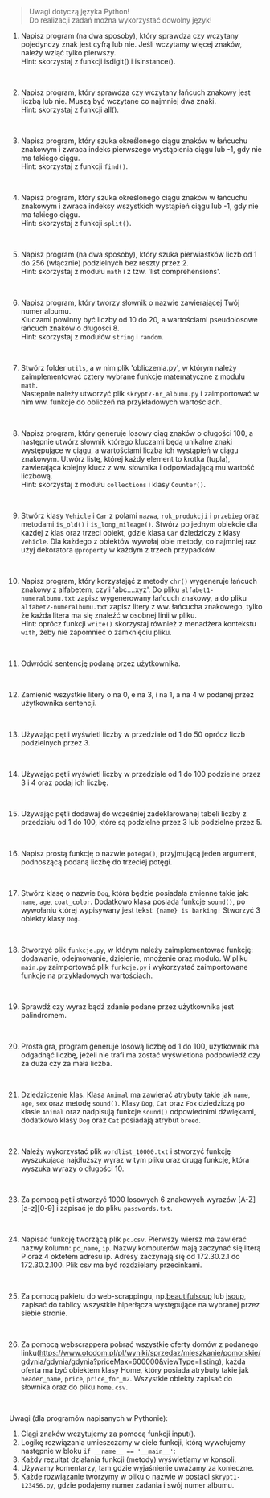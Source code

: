 > Uwagi dotyczą języka Python!  
> Do realizacji zadań można wykorzystać dowolny język!


1. Napisz program (na dwa sposoby), który sprawdza czy wczytany pojedynczy znak jest cyfrą lub nie.
   Jeśli wczytamy więcej znaków, należy wziąć tylko pierwszy.  
   Hint: skorzystaj z funkcji isdigit() i isinstance().  
<br>

2. Napisz program, który sprawdza czy wczytany łańcuch znakowy jest liczbą lub nie. 
   Muszą być wczytane co najmniej dwa znaki.  
   Hint: skorzystaj z funkcji all().  
<br>

3. Napisz program, który szuka określonego ciągu znaków w łańcuchu znakowym i zwraca indeks pierwszego wystąpienia ciągu lub -1, gdy nie ma takiego ciągu.  
   Hint: skorzystaj z funkcji `find()`.  
<br>

4. Napisz program, który szuka określonego ciągu znaków w łańcuchu znakowym i zwraca indeksy wszystkich wystąpień ciągu lub -1, gdy nie ma takiego ciągu.  
   Hint: skorzystaj z funkcji `split()`.  
<br>

5. Napisz program (na dwa sposoby), który szuka pierwiastków liczb od 1 do 256 (włącznie) podzielnych bez reszty przez 2.  
   Hint: skorzystaj z modułu `math` i z tzw. 'list comprehensions'.	  
<br>

6. Napisz program, który tworzy słownik o nazwie zawierającej Twój numer albumu.  
   Kluczami powinny być liczby od 10 do 20, a wartościami pseudolosowe łańcuch znaków o długości 8.  
   Hint: skorzystaj z modułów `string` i `random`.  
<br>

7. Stwórz folder `utils`, a w nim plik 'obliczenia.py', w którym należy zaimplementować cztery wybrane funkcje matematyczne z modułu `math`.  
   Następnie należy utworzyć plik `skrypt7-nr_albumu.py` i zaimportować w nim ww. funkcje do obliczeń na przykładowych wartościach.  
 <br>  

8. Napisz program, który generuje losowy ciąg znaków o długości 100, a następnie utwórz słownik którego kluczami będą unikalne znaki występujące w ciągu,
   a wartościami liczba ich wystąpień w ciągu znakowym. Utwórz listę, której każdy element to krotka (tupla), zawierająca kolejny klucz z ww. słownika i odpowiadającą mu wartość liczbową.  
   Hint: skorzystaj z modułu `collections` i klasy `Counter()`.  
 <br>  

9. Stwórz klasy `Vehicle` i `Car` z polami `nazwa`, `rok_produkcji` i `przebieg` oraz metodami `is_old()` i `is_long_mileage()`.
   Stwórz po jednym obiekcie dla każdej z klas oraz trzeci obiekt, gdzie klasa `Car` dziedziczy z klasy `Vehicle`.
   Dla każdego z obiektów wywołaj obie metody, co najmniej raz użyj dekoratora `@property` w każdym z trzech przypadków.  
 <br>  

10. Napisz program, który korzystająć z metody `chr()` wygeneruje łańcuch znakowy z alfabetem, czyli 'abc....xyz'. 
    Do pliku `alfabet1-numeralbumu.txt` zapisz wygenerowany łańcuch znakowy, a do pliku `alfabet2-numeralbumu.txt` zapisz litery z ww. łańcucha znakowego, 
    tylko że każda litera ma się znaleźć w osobnej linii w pliku.  
    Hint: oprócz funkcji `write()` skorzystaj również z menadżera kontekstu `with`, żeby nie zapomnieć o zamknięciu pliku.  
<br>

11. Odwrócić sentencję podaną przez użytkownika.  
<br>

12. Zamienić wszystkie litery o na 0, e na 3, i na 1, a na 4 w podanej przez użytkownika sentencji.  
<br>

13. Używając pętli wyświetl liczby w przedziale od 1 do 50 oprócz liczb podzielnych przez 3.  
<br>

14. Używając pętli wyświetl liczby w przedziale od 1 do 100  podzielne przez 3 i 4 oraz podaj ich liczbę.  
<br>

15. Używając pętli dodawaj do wcześniej zadeklarowanej tabeli liczby z przedziału od 1 do 100, które są podzielne przez 3 lub podzielne przez 5.  
<br>

16. Napisz prostą funkcję o nazwie `potega()`, przyjmującą jeden argument, podnoszącą podaną liczbę do trzeciej potęgi.  
<br>

17. Stwórz klasę o nazwie `Dog`, która będzie posiadała zmienne takie jak: `name`, `age`, `coat_color`. Dodatkowo klasa posiada funkcje `sound()`, po wywołaniu której wypisywany jest tekst: `{name} is barking!` Stworzyć 3 obiekty klasy `Dog`.  
<br>

18. Stworzyć plik `funkcje.py`, w którym należy zaimplementować funkcję: dodawanie, odejmowanie, dzielenie, mnożenie oraz modulo. W pliku `main.py` zaimportować plik `funkcje.py` i wykorzystać zaimportowane funkcje na przykładowych wartościach.  
<br>

19. Sprawdź czy wyraz bądź zdanie podane przez użytkownika jest palindromem.  
<br>

20. Prosta gra, program generuje losową liczbę od 1 do 100, użytkownik ma odgadnąć liczbę, jeżeli nie trafi ma zostać wyświetlona podpowiedź czy za duża czy za mała liczba.  
<br>

21. Dziedziczenie klas. Klasa `Animal` ma zawierać atrybuty takie jak `name`, `age`, `sex` oraz metodę `sound()`. Klasy `Dog`, `Cat` oraz `Fox` dziedziczą po klasie `Animal` oraz nadpisują funkcje `sound()` odpowiednimi dźwiękami, dodatkowo klasy `Dog` oraz `Cat` posiadają atrybut `breed`.  
<br>

22. Należy wykorzystać plik `wordlist_10000.txt` i stworzyć funkcję wyszukującą najdłuższy wyraz w tym pliku oraz drugą funkcję, która wyszuka wyrazy o długości 10.    
<br>

23. Za pomocą pętli stworzyć 1000 losowych 6 znakowych wyrazów [A-Z][a-z][0-9] i zapisać je do pliku `passwords.txt`.  
<br>

24. Napisać funkcję tworzącą plik `pc.csv`. Pierwszy wiersz ma zawierać nazwy kolumn: `pc_name`, `ip`. Nazwy komputerów mają zaczynać się literą P oraz 4 oktetem adresu ip. Adresy zaczynają się od 172.30.2.1 do 172.30.2.100. Plik csv ma być rozdzielany przecinkami.  
<br>

25. Za pomocą pakietu do web-scrappingu, np.[beautifulsoup](https://beautiful-soup-4.readthedocs.io/en/latest/) lub [jsoup](https://jsoup.org/), zapisać do tablicy wszystkie hiperłącza występujące na wybranej przez siebie stronie.  
<br>

26. Za pomocą webscrappera pobrać wszystkie oferty domów z podanego linku(https://www.otodom.pl/pl/wyniki/sprzedaz/mieszkanie/pomorskie/gdynia/gdynia/gdynia?priceMax=600000&viewType=listing), każda oferta ma być obiektem klasy Home, który posiada atrybuty takie jak `header_name`, `price`, `price_for_m2`. Wszystkie obiekty zapisać do słownika oraz do pliku `home.csv`.  
<br>

Uwagi (dla programów napisanych w Pythonie):
1. Ciągi znaków wczytujemy za pomocą funkcji input().
2. Logikę rozwiązania umieszczamy w ciele funkcji, którą wywołujemy następnie w bloku `if __name__ == '__main__'`:
3. Każdy rezultat działania funkcji (metody) wyświetlamy w konsoli.
4. Używamy komentarzy, tam gdzie wyjaśnienie uważamy za konieczne.
5. Każde rozwiązanie tworzymy w pliku o nazwie w postaci `skrypt1-123456.py`, gdzie podajemy numer zadania i swój numer albumu.
